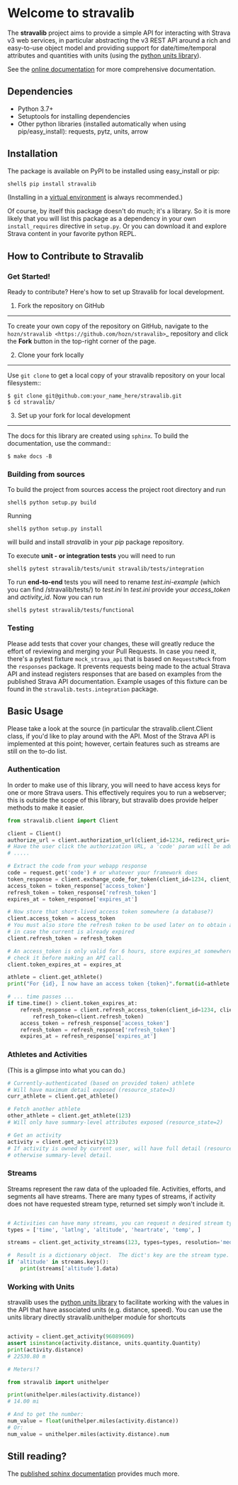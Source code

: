 # Welcome to stravalib

The **stravalib** project aims to provide a simple API for interacting with Strava v3 web services, in particular
abstracting the v3 REST API around a rich and easy-to-use object model and providing support for date/time/temporal attributes
and quantities with units (using the [python units library](http://pypi.python.org/pypi/units)).

See the [online documentation](https://stravalib.readthedocs.io/) for more comprehensive documentation.

## Dependencies

* Python 3.7+
* Setuptools for installing dependencies
* Other python libraries (installed automatically when using pip/easy_install): requests, pytz, units, arrow

## Installation

The package is available on PyPI to be installed using easy_install or pip:

```bash
shell$ pip install stravalib
```

(Installing in a [virtual environment](https://pypi.python.org/pypi/virtualenv) is always recommended.)

Of course, by itself this package doesn't do much; it's a library.  So it is more likely that you will
list this package as a dependency in your own `install_requires` directive in `setup.py`.  Or you can
download it and explore Strava content in your favorite python REPL.

## How to Contribute to Stravalib

### Get Started!

Ready to contribute? Here's how to set up Stravalib for local development.

1. Fork the repository on GitHub
--------------------------------

To create your own copy of the repository on GitHub, navigate to the
`hozn/stravalib <https://github.com/hozn/stravalib>`_ repository
and click the **Fork** button in the top-right corner of the page.

2. Clone your fork locally
--------------------------

Use ``git clone`` to get a local copy of your stravalib repository on your
local filesystem::

    $ git clone git@github.com:your_name_here/stravalib.git
    $ cd stravalib/

3. Set up your fork for local development
-----------------------------------------
The docs for this library are created using `sphinx`.
To build the documentation, use the command::

    $ make docs -B

### Building from sources

To build the project from sources access the project root directory and run
```
shell$ python setup.py build
```
Running
```
shell$ python setup.py install
```
will build and install *stravalib* in your *pip* package repository.

To execute **unit - or integration tests** you will need to run
```
shell$ pytest stravalib/tests/unit stravalib/tests/integration
```

To run **end-to-end** tests you will need to rename *test.ini-example* (which you can find *<your-root-proj-dir>*/stravalib/tests/) to *test.ini*
In *test.ini* provide your *access_token* and *activity_id*. Now you can run
```
shell$ pytest stravalib/tests/functional
```

### Testing

Please add tests that cover your changes, these will greatly reduce the effort of reviewing
and merging your Pull Requests. In case you need it, there's a pytest fixture
`mock_strava_api` that is based on `RequestsMock` from the `responses` package. It prevents
requests being made to the actual Strava API and instead registers responses that are
based on examples from the published Strava API documentation. Example usages of this
fixture can be found in the `stravalib.tests.integration` package.


## Basic Usage

Please take a look at the source (in particular the stravalib.client.Client class, if you'd like to play around with the
API.  Most of the Strava API is implemented at this point; however, certain features such as streams are still on the
to-do list.

### Authentication

In order to make use of this library, you will need to have access keys for one or more Strava users. This
effectively requires you to run a webserver; this is outside the scope of this library, but stravalib does provide helper methods to make it easier.

```python
from stravalib.client import Client

client = Client()
authorize_url = client.authorization_url(client_id=1234, redirect_uri='http://localhost:8282/authorized')
# Have the user click the authorization URL, a 'code' param will be added to the redirect_uri
# .....

# Extract the code from your webapp response
code = request.get('code') # or whatever your framework does
token_response = client.exchange_code_for_token(client_id=1234, client_secret='asdf1234', code=code)
access_token = token_response['access_token']
refresh_token = token_response['refresh_token']
expires_at = token_response['expires_at']

# Now store that short-lived access token somewhere (a database?)
client.access_token = access_token
# You must also store the refresh token to be used later on to obtain another valid access token
# in case the current is already expired
client.refresh_token = refresh_token

# An access_token is only valid for 6 hours, store expires_at somewhere and
# check it before making an API call.
client.token_expires_at = expires_at

athlete = client.get_athlete()
print("For {id}, I now have an access token {token}".format(id=athlete.id, token=access_token))

# ... time passes ...
if time.time() > client.token_expires_at:
    refresh_response = client.refresh_access_token(client_id=1234, client_secret='asdf1234',
        refresh_token=client.refresh_token)
    access_token = refresh_response['access_token']
    refresh_token = refresh_response['refresh_token']
    expires_at = refresh_response['expires_at']
```

### Athletes and Activities

(This is a glimpse into what you can do.)

```python
# Currently-authenticated (based on provided token) athlete
# Will have maximum detail exposed (resource_state=3)
curr_athlete = client.get_athlete()

# Fetch another athlete
other_athlete = client.get_athlete(123)
# Will only have summary-level attributes exposed (resource_state=2)

# Get an activity
activity = client.get_activity(123)
# If activity is owned by current user, will have full detail (resource_state=3)
# otherwise summary-level detail.
```

### Streams

Streams represent the raw data of the uploaded file. Activities, efforts, and
segments all have streams. There are many types of streams, if activity does
not have requested stream type, returned set simply won't include it.

```python

# Activities can have many streams, you can request n desired stream types
types = ['time', 'latlng', 'altitude', 'heartrate', 'temp', ]

streams = client.get_activity_streams(123, types=types, resolution='medium')

#  Result is a dictionary object.  The dict's key are the stream type.
if 'altitude' in streams.keys():
    print(streams['altitude'].data)

```


### Working with Units

stravalib uses the [python units library](https://pypi.python.org/pypi/units/) to facilitate working
with the values in the API that have associated units (e.g. distance, speed).  You can use the units library
directly
stravalib.unithelper module for shortcuts

```python

activity = client.get_activity(96089609)
assert isinstance(activity.distance, units.quantity.Quantity)
print(activity.distance)
# 22530.80 m

# Meters!?

from stravalib import unithelper

print(unithelper.miles(activity.distance))
# 14.00 mi

# And to get the number:
num_value = float(unithelper.miles(activity.distance))
# Or:
num_value = unithelper.miles(activity.distance).num
```

## Still reading?

The [published sphinx documentation](https://stravalib.readthedocs.io/) provides much more.
